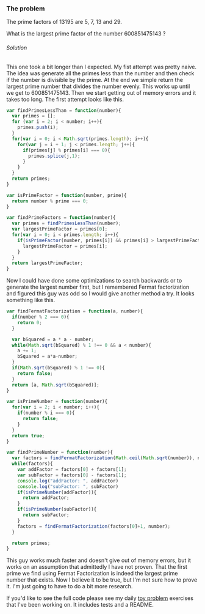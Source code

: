### The problem

The prime factors of 13195 are 5, 7, 13 and 29.

What is the largest prime factor of the number 600851475143 ?

###### Solution ######

This one took a bit longer than I expected. My fist attempt was pretty naive. The idea was generate all the primes less than the number and then check if the number is divisible by the prime. At the end we simple return the largest prime number that divides the number evenly. This works up until we get to 600851475143. Then we start getting out of memory errors and it takes too long. The first attempt looks like this.

```javascript
var findPrimesLessThan = function(number){
  var primes = [];
  for (var i = 2; i < number; i++){
    primes.push(i);
  }
  for(var i = 0; i < Math.sqrt(primes.length); i++){
    for(var j = i + 1; j < primes.length; j++){
      if(primes[j] % primes[i] === 0){
        primes.splice(j,1);
      }
    }
  }
  return primes;
}

var isPrimeFactor = function(number, prime){
  return number % prime === 0;
}

var findPrimeFactors = function(number){
  var primes = findPrimesLessThan(number);
  var largestPrimeFactor = primes[0];
  for(var i = 0; i < primes.length; i++){
    if(isPrimeFactor(number, primes[i]) && primes[i] > largestPrimeFactor){
      largestPrimeFactor = primes[i];
    }
  }
  return largestPrimeFactor;
}
```

Now I could have done some optimizations to search backwards or to generate the largest number first, but I remembered Fermat factorization and figured this guy was odd so I would give another method a try. It looks something like this.

```javascript
var findFermatFactorization = function(a, number){
  if(number % 2 === 0){
    return 0;
  }

  var bSquared = a * a - number;
  while(Math.sqrt(bSquared) % 1 !== 0 && a < number){
    a += 1;
    bSquared = a*a-number;
  }
  if(Math.sqrt(bSquared) % 1 !== 0){
    return false;
  }
  return [a, Math.sqrt(bSquared)];
}

var isPrimeNumber = function(number){
  for(var i = 2; i < number; i++){
    if(number % i === 0){
      return false;
    }
  }
  return true;
}

var findPrimeNumber = function(number){
  var factors = findFermatFactorization(Math.ceil(Math.sqrt(number)), number);
  while(factors){
    var addFactor = factors[0] + factors[1];
    var subFactor = factors[0] - factors[1];
    console.log("addFactor: ", addFactor)
    console.log("subFactor: ", subFactor)
    if(isPrimeNumber(addFactor)){
      return addFactor;
    }
    if(isPrimeNumber(subFactor)){
      return subFactor;
    }
    factors = findFermatFactorization(factors[0]+1, number);
  }

  return primes;
}
```
This guy works much faster and doesn't give out of memory errors, but it works on an assumption that admittedly I have not proven. That the first prime we find using Fermat Factorization is indeed the largest prime number that exists. Now I believe it to be true, but I'm not sure how to prove it. I'm just going to have to do a bit more research. 

If you'd like to see the full code please see my daily [toy problem](https://github.com/charltonaustin/toy-problems/) exercises that I've been working on. It includes tests and a README.
